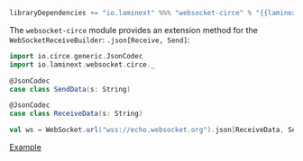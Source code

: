 ```scala
libraryDependencies += "io.laminext" %%% "websocket-circe" % "{{laminextVersion}}"
```

The `websocket-circe` module provides an extension method for the `WebSocketReceiveBuilder`: `.json[Receive, Send]`:


```scala
import io.circe.generic.JsonCodec
import io.laminext.websocket.circe._

@JsonCodec
case class SendData(s: String)

@JsonCodec
case class ReceiveData(s: String)

val ws = WebSocket.url("wss://echo.websocket.org").json[ReceiveData, SendData]
```

[Example](/websocket/example-websocket-echo-circe)
